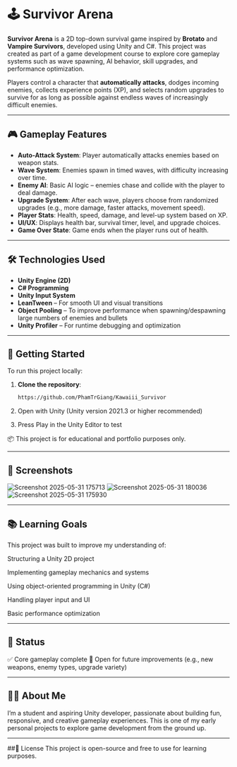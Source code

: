 # 🕹️ Survivor Arena

**Survivor Arena** is a 2D top-down survival game inspired by **Brotato** and **Vampire Survivors**, developed using Unity and C#. This project was created as part of a game development course to explore core gameplay systems such as wave spawning, AI behavior, skill upgrades, and performance optimization.

Players control a character that **automatically attacks**, dodges incoming enemies, collects experience points (XP), and selects random upgrades to survive for as long as possible against endless waves of increasingly difficult enemies.

---

## 🎮 Gameplay Features

- **Auto-Attack System**: Player automatically attacks enemies based on weapon stats.
- **Wave System**: Enemies spawn in timed waves, with difficulty increasing over time.
- **Enemy AI**: Basic AI logic – enemies chase and collide with the player to deal damage.
- **Upgrade System**: After each wave, players choose from randomized upgrades (e.g., more damage, faster attacks, movement speed).
- **Player Stats**: Health, speed, damage, and level-up system based on XP.
- **UI/UX**: Displays health bar, survival timer, level, and upgrade choices.
- **Game Over State**: Game ends when the player runs out of health.

---

## 🛠️ Technologies Used

- **Unity Engine (2D)**
- **C# Programming**
- **Unity Input System**
- **LeanTween** – For smooth UI and visual transitions
- **Object Pooling** – To improve performance when spawning/despawning large numbers of enemies and bullets
- **Unity Profiler** – For runtime debugging and optimization

---

## 🚀 Getting Started

To run this project locally:

1. **Clone the repository**:
   ```bash
   https://github.com/PhamTrGiang/Kawaiii_Survivor
2. Open with Unity (Unity version 2021.3 or higher recommended)

3. Press Play in the Unity Editor to test

📦 This project is for educational and portfolio purposes only.

---

## 📸 Screenshots

![Screenshot 2025-05-31 175713](https://github.com/user-attachments/assets/0aa8c644-7f39-4d44-9218-ff54904e6421)
![Screenshot 2025-05-31 180036](https://github.com/user-attachments/assets/67300f60-67f2-49ff-b15c-b2a61055a821)
![Screenshot 2025-05-31 175930](https://github.com/user-attachments/assets/03b3957d-557d-4356-8b04-a133ebd191b8)

---

## 📚 Learning Goals
This project was built to improve my understanding of:

Structuring a Unity 2D project

Implementing gameplay mechanics and systems

Using object-oriented programming in Unity (C#)

Handling player input and UI

Basic performance optimization

---

## 📌 Status
✅ Core gameplay complete
🔄 Open for future improvements (e.g., new weapons, enemy types, upgrade variety)

---

## 🙋‍♂️ About Me
I’m a student and aspiring Unity developer, passionate about building fun, responsive, and creative gameplay experiences. This is one of my early personal projects to explore game development from the ground up.

---

##📄 License
This project is open-source and free to use for learning purposes.
